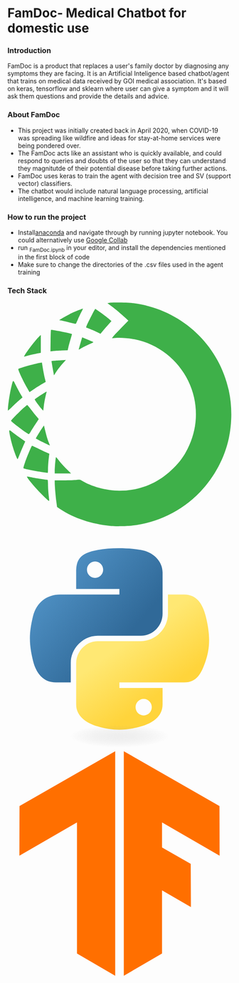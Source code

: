 # FamDoc- Medical Chatbot for domestic use

### Introduction

FamDoc is a product that replaces a user's family doctor by diagnosing any symptoms they are facing. It is an Artificial Inteligence based chatbot/agent that trains on medical data received by GOI medical association. It's based on keras, tensorflow and sklearn where user can give a symptom and it will ask them questions and provide the details and advice.

### About FamDoc

- This project was initially created back in April 2020, when COVID-19 was spreading like wildfire and ideas for stay-at-home services were being pondered over. 
- The FamDoc acts like an assistant who is quickly available, and could respond to queries and doubts of the user so that they can understand they magnitutde of their potential disease before taking further actions. 
- FamDoc uses keras to train the agent with decision tree and SV (support vector) classifiers.
- The chatbot would include natural language processing, artificial intelligence, and machine learning training.

### How to run the project

- Install[anaconda](https://docs.anaconda.com/anaconda/install/) and navigate through by running jupyter notebook. You could alternatively use [Google Collab](https://colab.research.google.com/)
- run <sub>FamDoc.ipynb</sub> in your editor, and install the dependencies mentioned in the first block of code
- Make sure to change the directories of the .csv files used in the agent training


### Tech Stack

<svg xmlns="http://www.w3.org/2000/svg" viewBox="0 0 128 128"><path d="M59.3 127.602c-11.206-1.075-21.253-4.403-29.288-9.7l-1.688-1.113-.406-3.133c-.45-3.488-.922-9.035-.918-10.86v-1.19l5.242-.043c2.883-.024 6.117-.133 7.188-.25 1.699-.18 2.035-.149 2.652.238 5.715 3.586 14.445 5.965 21.871 5.957 11.899-.008 22.414-4.395 30.902-12.89 3.754-3.759 5.817-6.583 8.07-11.06 6.188-12.273 6.321-26.316.372-38.601-5.89-12.16-17.375-21.094-30.5-23.719-3.383-.68-8.043-1.039-10.828-.84l-2.27.165.574-.813c.32-.445 2.426-2.7 4.684-5.008l4.106-4.195-1.688-1.57C64.988 6.75 61.691 4 59.219 2.168L57.102.602l.796-.188C59.473.043 68.664.156 71.953.586c27.024 3.531 48.594 23.16 54.45 49.555 1.917 8.629 1.956 18.187.117 27.117-2.325 11.27-8.235 22.383-16.442 30.91A64.013 64.013 0 0169.906 127.5c-2.547.238-8.594.293-10.605.102zm-39.987-18.344c-3.622-3.617-8.516-9.492-8.184-9.824.062-.063 1.43.156 3.035.48 2.438.496 7.922 1.328 8.75 1.328.125 0 .23 1.035.234 2.352.004 2.156.23 5.246.618 8.437.109.899.07 1.266-.13 1.266-.156 0-2.105-1.817-4.323-4.04zM27 96.336c0-1.941.504-7.723.691-7.926.09-.094.852.738 1.696 1.852.84 1.117 2.746 3.23 4.234 4.695l2.703 2.672H27zm-4.945.887c-4.032-.496-12.22-2.07-12.871-2.473-.2-.125.039-1.094.84-3.41 1.058-3.047 3.554-9.035 3.945-9.453.097-.102 1.414.457 2.926 1.246 1.515.789 3.71 1.844 4.886 2.351l2.133.914-.148 1.102c-.34 2.57-.614 6.047-.618 7.898-.003 1.094-.09 1.973-.187 1.954-.102-.02-.508-.079-.906-.13zM4.527 86.852a68.035 68.035 0 01-3.082-10.657C.7 72.5.723 72.473 3.02 74.285c1.062.84 3.097 2.32 4.52 3.285 1.42.97 2.585 1.801 2.585 1.844 0 .047-.445 1.047-.988 2.219a109.642 109.642 0 00-2.075 4.906c-.597 1.523-1.164 2.86-1.265 2.965-.098.105-.668-1.09-1.27-2.652zm17.34-6.235c-1.851-.851-5.21-2.566-5.668-2.89-.094-.067 2.383-4.149 3.645-6.004l.988-1.457.172.726c1.105 4.625 1.77 6.977 2.457 8.688.45 1.12.805 2.035.793 2.035-.016-.004-1.09-.496-2.387-1.098zM9.25 73.38c-2.602-1.817-6.95-5.238-7.223-5.68-.257-.418 8.602-9.004 9.293-9.004.114 0 1.075 1.14 2.133 2.532 1.063 1.394 2.48 3.164 3.156 3.933.676.77 1.23 1.45 1.23 1.512 0 .062-.85 1.387-1.894 2.941-1.039 1.551-2.246 3.45-2.675 4.211-.43.762-.918 1.387-1.09 1.387-.168 0-1.489-.824-2.93-1.832zM.242 61.824c.035-3.027 1.055-9.922 2.055-13.883.992-3.921.797-3.894 2.598-.332.867 1.723 2.058 3.934 2.64 4.918l1.059 1.782-1.828 1.566c-1.004.86-2.883 2.605-4.176 3.875C1.297 61.023.242 61.957.242 61.824zm19.38-.793c-1.903-2.27-4.177-5.422-4.056-5.617.164-.266 2.973-2.172 5.258-3.57 1.531-.938 1.649-.973 1.496-.457-.562 1.925-1.36 5.972-1.582 8.02-.144 1.316-.285 2.421-.316 2.452-.031.032-.39-.343-.8-.828zm-8.364-12.07c-2.5-4.356-5.387-10.586-5.051-10.895.54-.504 9.703-3.07 12.41-3.476l1.055-.16.531 3.215c.29 1.77.777 4.253 1.086 5.523l.559 2.312-1.98 1.125c-1.09.622-3.177 1.926-4.634 2.899l-2.648 1.77zm14.805-9.977a161.737 161.737 0 01-.708-4.062l-.203-1.36 1.23-.144c.68-.078 2.532-.215 4.118-.3l2.887-.153-.989 1.055c-1.632 1.742-3.488 4.082-4.695 5.93l-1.137 1.737zm-16.16-8.816c1.648-2.793 6.855-9.422 8.62-10.98l.52-.461v10.132l-2.11.41c-1.835.356-5.757 1.313-7.152 1.743-.426.133-.418.062.121-.844zm14.73-8.176c.043-3.324.14-6.105.219-6.183.27-.274 11.554 1.972 11.98 2.382.04.04-.3 1.301-.754 2.809-.457 1.512-1.02 3.57-1.254 4.574l-.426 1.836-3.398.15c-1.871.082-4.086.222-4.922.312l-1.523.164zm16.105 4.942c0-.11.957-3.567 1.465-5.286l.477-1.609 2.945 1.211c3.902 1.605 3.813 1.547 2.941 1.91-2.035.856-5.39 2.48-6.421 3.117-1.094.672-1.407.817-1.407.657zm10.848-9.688c-.863-.433-2.723-1.254-4.133-1.824l-2.566-1.035.25-.715c.316-.906 3.847-7.985 4.508-9.04l.496-.792 1.507 1.015c1.973 1.336 5.598 4.047 6.793 5.086l.95.825-2.52 2.875c-1.383 1.578-2.785 3.214-3.117 3.632l-.602.766zm-15.79-5.578a145.584 145.584 0 00-4.698-1.117l-1.57-.324 2.124-1.262a82.044 82.044 0 013.86-2.133c1.855-.937 7.449-3.242 7.57-3.121.04.039-.39.984-.96 2.098-.567 1.113-1.458 3-1.977 4.195-.52 1.191-1.004 2.234-1.079 2.312-.074.079-1.546-.214-3.27-.648zm0 0" fill="#3eb049"/></svg><svg xmlns="http://www.w3.org/2000/svg" viewBox="0 0 128 128"><linearGradient id="python-original-a" gradientUnits="userSpaceOnUse" x1="70.252" y1="1237.476" x2="170.659" y2="1151.089" gradientTransform="matrix(.563 0 0 -.568 -29.215 707.817)"><stop offset="0" stop-color="#5A9FD4"/><stop offset="1" stop-color="#306998"/></linearGradient><linearGradient id="python-original-b" gradientUnits="userSpaceOnUse" x1="209.474" y1="1098.811" x2="173.62" y2="1149.537" gradientTransform="matrix(.563 0 0 -.568 -29.215 707.817)"><stop offset="0" stop-color="#FFD43B"/><stop offset="1" stop-color="#FFE873"/></linearGradient><path fill="url(#python-original-a)" d="M63.391 1.988c-4.222.02-8.252.379-11.8 1.007-10.45 1.846-12.346 5.71-12.346 12.837v9.411h24.693v3.137H29.977c-7.176 0-13.46 4.313-15.426 12.521-2.268 9.405-2.368 15.275 0 25.096 1.755 7.311 5.947 12.519 13.124 12.519h8.491V67.234c0-8.151 7.051-15.34 15.426-15.34h24.665c6.866 0 12.346-5.654 12.346-12.548V15.833c0-6.693-5.646-11.72-12.346-12.837-4.244-.706-8.645-1.027-12.866-1.008zM50.037 9.557c2.55 0 4.634 2.117 4.634 4.721 0 2.593-2.083 4.69-4.634 4.69-2.56 0-4.633-2.097-4.633-4.69-.001-2.604 2.073-4.721 4.633-4.721z" transform="translate(0 10.26)"/><path fill="url(#python-original-b)" d="M91.682 28.38v10.966c0 8.5-7.208 15.655-15.426 15.655H51.591c-6.756 0-12.346 5.783-12.346 12.549v23.515c0 6.691 5.818 10.628 12.346 12.547 7.816 2.297 15.312 2.713 24.665 0 6.216-1.801 12.346-5.423 12.346-12.547v-9.412H63.938v-3.138h37.012c7.176 0 9.852-5.005 12.348-12.519 2.578-7.735 2.467-15.174 0-25.096-1.774-7.145-5.161-12.521-12.348-12.521h-9.268zM77.809 87.927c2.561 0 4.634 2.097 4.634 4.692 0 2.602-2.074 4.719-4.634 4.719-2.55 0-4.633-2.117-4.633-4.719 0-2.595 2.083-4.692 4.633-4.692z" transform="translate(0 10.26)"/><radialGradient id="python-original-c" cx="1825.678" cy="444.45" r="26.743" gradientTransform="matrix(0 -.24 -1.055 0 532.979 557.576)" gradientUnits="userSpaceOnUse"><stop offset="0" stop-color="#B8B8B8" stop-opacity=".498"/><stop offset="1" stop-color="#7F7F7F" stop-opacity="0"/></radialGradient><path opacity=".444" fill="url(#python-original-c)" d="M97.309 119.597c0 3.543-14.816 6.416-33.091 6.416-18.276 0-33.092-2.873-33.092-6.416 0-3.544 14.815-6.417 33.092-6.417 18.275 0 33.091 2.872 33.091 6.417z"/></svg><svg xmlns="http://www.w3.org/2000/svg" xmlns:xlink="http://www.w3.org/1999/xlink" viewBox="0 0 128 128"><defs><path d="M54.74 128L32.9 115.32V40.55L0 59.56l.08-28.32L54.74 0v128zM59.65 0v128l21.84-12.68V79.31l16.49 9.53-.1-24.63-16.39-9.36v-14.3l32.89 19.01-.08-28.32L59.65 0z" id="tensorflow-original-a"/></defs><path style="line-height:normal;font-variant-ligatures:normal;font-variant-position:normal;font-variant-caps:normal;font-variant-numeric:normal;font-variant-alternates:normal;font-variant-east-asian:normal;font-feature-settings:normal;font-variation-settings:normal;text-indent:0;text-align:start;text-decoration-line:none;text-decoration-style:solid;text-decoration-color:#000;text-transform:none;text-orientation:mixed;white-space:normal;shape-padding:0;shape-margin:0;inline-size:0;isolation:auto;mix-blend-mode:normal;solid-color:#000;solid-opacity:1" d="M61.55 128l-21.84-12.68V40.55L6.81 59.56l.08-28.32L61.55 0zM66.46 0v128l21.84-12.68V79.31l16.49 9.53-.1-24.63-16.39-9.36v-14.3l32.89 19.01-.08-28.32z" color="#000" font-weight="400" font-family="sans-serif" overflow="visible" fill="#ff6f00"/><use xlink:href="#tensorflow-original-a" fill-opacity="0" stroke="#000" stroke-opacity="0"/></svg>

